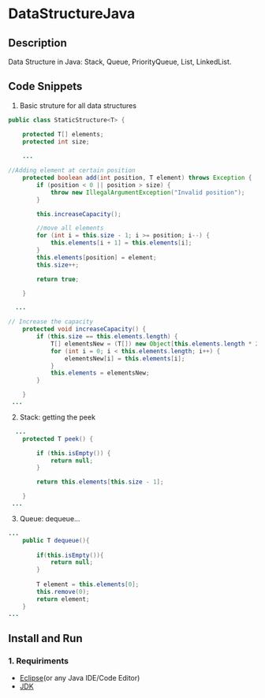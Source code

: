 # DataStructureJava
## Description

 Data Structure in Java: Stack, Queue, PriorityQueue, List, LinkedList.

## Code Snippets

1. Basic struture for all data structures
```java
public class StaticStructure<T> {

    protected T[] elements;
    protected int size;
    
    ...

//Adding element at certain position
    protected boolean add(int position, T element) throws Exception {
        if (position < 0 || position > size) {
            throw new IllegalArgumentException("Invalid position");
        }

        this.increaseCapacity();

        //move all elements
        for (int i = this.size - 1; i >= position; i--) {
            this.elements[i + 1] = this.elements[i];
        }
        this.elements[position] = element;
        this.size++;

        return true;

    }

  ...

// Increase the capacity
    protected void increaseCapacity() {
        if (this.size == this.elements.length) {
            T[] elementsNew = (T[]) new Object[this.elements.length * 2];
            for (int i = 0; i < this.elements.length; i++) {
                elementsNew[i] = this.elements[i];
            }
            this.elements = elementsNew;
        }

    }
 ...

```

   2. Stack: getting the peek
```java
  ...
    protected T peek() {

        if (this.isEmpty()) {
            return null;
        }

        return this.elements[this.size - 1];

    }
 ...

```
3. Queue: dequeue...
```java
...
    public T dequeue(){
        
        if(this.isEmpty()){
            return null;
        }
        
        T element = this.elements[0];
        this.remove(0);
        return element;
    }
...   
```

## Install and Run

### 1. Requiriments

- [Eclipse](https://www.eclipse.org/downloads/)(or any Java IDE/Code Editor)
- [JDK](https://www.oracle.com/br/java/technologies/javase/) 

